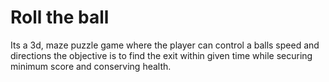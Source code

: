 # Roll the ball
Its a 3d, maze puzzle game where the player can control a balls speed and directions
the objective is to find the exit within given time while securing minimum score and conserving health.
